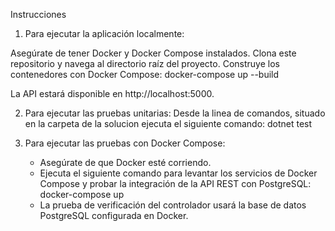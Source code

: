 Instrucciones
1. Para ejecutar la aplicación localmente:

Asegúrate de tener Docker y Docker Compose instalados.
Clona este repositorio y navega al directorio raíz del proyecto.
Construye los contenedores con Docker Compose:
   docker-compose up --build

La API estará disponible en http://localhost:5000.

2. Para ejecutar las pruebas unitarias:
   Desde la linea de comandos, situado en la carpeta de la solucion ejecuta el siguiente comando:
   dotnet test
   
3. Para ejecutar las pruebas con Docker Compose:
   - Asegúrate de que Docker esté corriendo.
   - Ejecuta el siguiente comando para levantar los servicios de Docker Compose y probar la integración de la API REST con PostgreSQL:
       docker-compose up
   - La prueba de verificación del controlador usará la base de datos PostgreSQL configurada en Docker.
